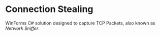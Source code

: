 Connection Stealing
================
WinForms C# solution designed to capture TCP Packets, also known as *Network Sniffer*.
